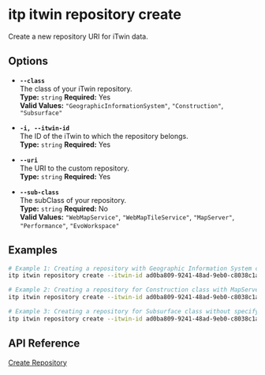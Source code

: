 # itp itwin repository create

Create a new repository URI for iTwin data.

## Options

- **`--class`**  
  The class of your iTwin repository.  
  **Type:** `string` **Required:** Yes  
  **Valid Values:** `"GeographicInformationSystem"`, `"Construction"`, `"Subsurface"`

- **`-i, --itwin-id`**  
  The ID of the iTwin to which the repository belongs.  
  **Type:** `string` **Required:** Yes

- **`--uri`**  
  The URI to the custom repository.  
  **Type:** `string` **Required:** Yes

- **`--sub-class`**  
  The subClass of your repository.  
  **Type:** `string` **Required:** No  
  **Valid Values:** `"WebMapService"`, `"WebMapTileService"`, `"MapServer"`, `"Performance"`, `"EvoWorkspace"`

## Examples

```bash
# Example 1: Creating a repository with Geographic Information System class
itp itwin repository create --itwin-id ad0ba809-9241-48ad-9eb0-c8038c1a1d51 --class GeographicInformationSystem --sub-class WebMapTileService --uri https://example.com/repository1

# Example 2: Creating a repository for Construction class with MapServer subclass
itp itwin repository create --itwin-id ad0ba809-9241-48ad-9eb0-c8038c1a1d51 --class Construction --sub-class Performance --uri https://example.com/repository2

# Example 3: Creating a repository for Subsurface class without specifying a subclass
itp itwin repository create --itwin-id ad0ba809-9241-48ad-9eb0-c8038c1a1d51 --class Subsurface --sub-class EvoWorkspace --uri https://example.com/repository3
```

## API Reference

[Create Repository](https://developer.bentley.com/apis/iTwins/operations/create-repository/)